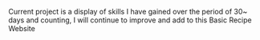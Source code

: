 Current project is a display of skills I have gained over the period of 30~ days and counting, I will continue to improve and add to this Basic Recipe Website